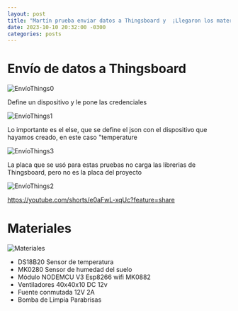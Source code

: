 ```yaml
---
layout: post
title: "Martín prueba enviar datos a Thingsboard y  ¡Llegaron los materiales!"
date: 2023-10-10 20:32:00 -0300
categories: posts
---
```


# Envío de datos a Thingsboard

![EnvíoThings0](/proyecto-plant-o-matic/assets/EnvíoThings0.jpg)

Define un dispositivo y le pone las credenciales

![EnvíoThings1](/proyecto-plant-o-matic/assets/EnvíoThings1.jpg)

Lo importante es el else, que se define el json con el dispositivo que hayamos creado, en este caso "temperature

![EnvíoThings3](/proyecto-plant-o-matic/assets/EnvíoThings3.jpg)

La placa que se usó para estas pruebas no carga las librerias de Thingsboard, pero no es la placa del proyecto

![EnvíoThings2](/proyecto-plant-o-matic/assets/EnvíoThings2.jpg)

 https://youtube.com/shorts/e0aFwL-xqUc?feature=share

# Materiales


![Materiales](/proyecto-plant-o-matic/assets/Materiales.jpg)

- DS18B20 Sensor de temperatura
- MK0280 Sensor de humedad del suelo
- Módulo NODEMCU V3  Esp8266 wifi MK0882
- Ventiladores 40x40x10 DC 12v
- Fuente conmutada 12V 2A
- Bomba de Limpia Parabrisas 

